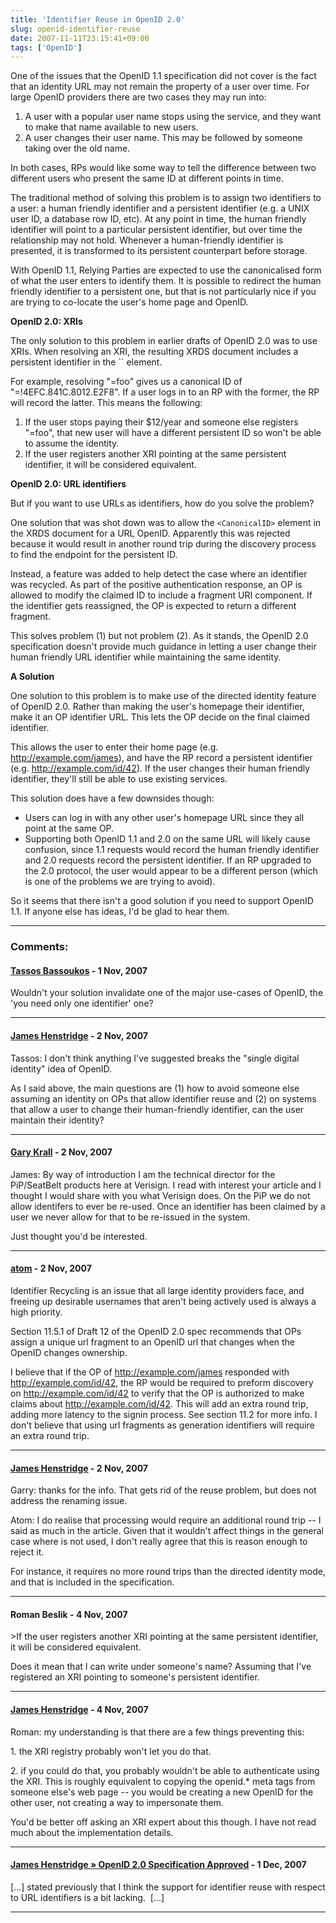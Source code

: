 ```yaml
---
title: 'Identifier Reuse in OpenID 2.0'
slug: openid-identifier-reuse
date: 2007-11-11T23:15:41+09:00
tags: ['OpenID']
---
```


One of the issues that the OpenID 1.1 specification did not cover is the
fact that an identity URL may not remain the property of a user over
time. For large OpenID providers there are two cases they may run into:

1.  A user with a popular user name stops using the service, and they
    want to make that name available to new users.
2.  A user changes their user name. This may be followed by someone
    taking over the old name.

In both cases, RPs would like some way to tell the difference between
two different users who present the same ID at different points in time.

The traditional method of solving this problem is to assign two
identifiers to a user: a human friendly identifier and a persistent
identifier (e.g. a UNIX user ID, a database row ID, etc). At any point
in time, the human friendly identifier will point to a particular
persistent identifier, but over time the relationship may not hold.
Whenever a human-friendly identifier is presented, it is transformed to
its persistent counterpart before storage.

With OpenID 1.1, Relying Parties are expected to use the canonicalised
form of what the user enters to identify them. It is possible to
redirect the human friendly identifier to a persistent one, but that is
not particularly nice if you are trying to co-locate the user\'s home
page and OpenID.

**OpenID 2.0: XRIs**

The only solution to this problem in earlier drafts of OpenID 2.0 was to
use XRIs. When resolving an XRI, the resulting XRDS document includes a
persistent identifier in the `` element.

For example, resolving \"=foo\" gives us a canonical ID of
\"=!4EFC.841C.8012.E2F8\". If a user logs in to an RP with the former,
the RP will record the latter. This means the following:

1.  If the user stops paying their \$12/year and someone else registers
    \"=foo\", that new user will have a different persistent ID so
    won\'t be able to assume the identity.
2.  If the user registers another XRI pointing at the same persistent
    identifier, it will be considered equivalent.

**OpenID 2.0: URL identifiers**

But if you want to use URLs as identifiers, how do you solve the
problem?

One solution that was shot down was to allow the `<CanonicalID>` element
in the XRDS document for a URL OpenID. Apparently this was rejected
because it would result in another round trip during the discovery
process to find the endpoint for the persistent ID.

Instead, a feature was added to help detect the case where an identifier
was recycled. As part of the positive authentication response, an OP is
allowed to modify the claimed ID to include a fragment URI component. If
the identifier gets reassigned, the OP is expected to return a different
fragment.

This solves problem (1) but not problem (2). As it stands, the OpenID
2.0 specification doesn\'t provide much guidance in letting a user
change their human friendly URL identifier while maintaining the same
identity.

**A Solution**

One solution to this problem is to make use of the directed identity
feature of OpenID 2.0. Rather than making the user\'s homepage their
identifier, make it an OP identifier URL. This lets the OP decide on the
final claimed identifier.

This allows the user to enter their home page (e.g.
http://example.com/james), and have the RP record a persistent
identifier (e.g. http://example.com/id/42). If the user changes their
human friendly identifier, they\'ll still be able to use existing
services.

This solution does have a few downsides though:

-   Users can log in with any other user\'s homepage URL since they all
    point at the same OP.
-   Supporting both OpenID 1.1 and 2.0 on the same URL will likely cause
    confusion, since 1.1 requests would record the human friendly
    identifier and 2.0 requests record the persistent identifier. If an
    RP upgraded to the 2.0 protocol, the user would appear to be a
    different person (which is one of the problems we are trying to
    avoid).

So it seems that there isn\'t a good solution if you need to support
OpenID 1.1. If anyone else has ideas, I\'d be glad to hear them.

---
### Comments:
#### [Tassos Bassoukos](http://tassos.blogentis.net) - <time datetime="2007-11-12 13:55:19">1 Nov, 2007</time>

Wouldn\'t your solution invalidate one of the major use-cases of OpenID,
the \'you need only one identifier\' one?

---
#### [James Henstridge](http://blogs.gnome.org/jamesh/) - <time datetime="2007-11-13 06:15:55">2 Nov, 2007</time>

Tassos: I don\'t think anything I\'ve suggested breaks the \"single
digital identity\" idea of OpenID.

As I said above, the main questions are (1) how to avoid someone else
assuming an identity on OPs that allow identifier reuse and (2) on
systems that allow a user to change their human-friendly identifier, can
the user maintain their identity?

---
#### [Gary Krall](http://pip.verisignlabs.com) - <time datetime="2007-11-13 08:17:18">2 Nov, 2007</time>

James: By way of introduction I am the technical director for the
PiP/SeatBelt products here at Verisign. I read with interest your
article and I thought I would share with you what Verisign does. On the
PiP we do not allow identifers to ever be re-used. Once an identifier
has been claimed by a user we never allow for that to be re-issued in
the system.

Just thought you\'d be interested.

---
#### [atom](http://www.allentom.com) - <time datetime="2007-11-13 08:41:39">2 Nov, 2007</time>

Identifier Recycling is an issue that all large identity providers face,
and freeing up desirable usernames that aren\'t being actively used is
always a high priority.

Section 11.5.1 of Draft 12 of the OpenID 2.0 spec recommends that OPs
assign a unique url fragment to an OpenID url that changes when the
OpenID changes ownership.

I believe that if the OP of http://example.com/james responded with
http://example.com/id/42, the RP would be required to preform discovery
on http://example.com/id/42 to verify that the OP is authorized to make
claims about http://example.com/id/42. This will add an extra round
trip, adding more latency to the signin process. See section 11.2 for
more info. I don\'t believe that using url fragments as generation
identifiers will require an extra round trip.

---
#### [James Henstridge](http://blogs.gnome.org/jamesh/) - <time datetime="2007-11-13 21:14:32">2 Nov, 2007</time>

Garry: thanks for the info. That gets rid of the reuse problem, but does
not address the renaming issue.

Atom: I do realise that processing would require an additional round
trip \-- I said as much in the article. Given that it wouldn\'t affect
things in the general case where is not used, I don\'t really agree that
this is reason enough to reject it.

For instance, it requires no more round trips than the directed identity
mode, and that is included in the specification.

---
#### Roman Beslik - <time datetime="2007-11-15 09:45:26">4 Nov, 2007</time>

\>If the user registers another XRI pointing at the same persistent
identifier, it will be considered equivalent.

Does it mean that I can write under someone's name? Assuming that I've
registered an XRI pointing to someone's persistent identifier.

---
#### [James Henstridge](http://blogs.gnome.org/jamesh/) - <time datetime="2007-11-15 09:57:36">4 Nov, 2007</time>

Roman: my understanding is that there are a few things preventing this:

1\. the XRI registry probably won\'t let you do that.

2\. if you could do that, you probably wouldn\'t be able to authenticate
using the XRI. This is roughly equivalent to copying the openid.\* meta
tags from someone else\'s web page \-- you would be creating a new
OpenID for the other user, not creating a way to impersonate them.

You\'d be better off asking an XRI expert about this though. I have not
read much about the implementation details.

---
#### [James Henstridge &raquo; OpenID 2.0 Specification Approved](http://blogs.gnome.org/jamesh/2007/12/10/openid-20-specification-approved/) - <time datetime="2007-12-10 12:38:57">1 Dec, 2007</time>

\[\...\] stated previously that I think the support for identifier reuse
with respect to URL identifiers is a bit lacking.  \[\...\]

---
